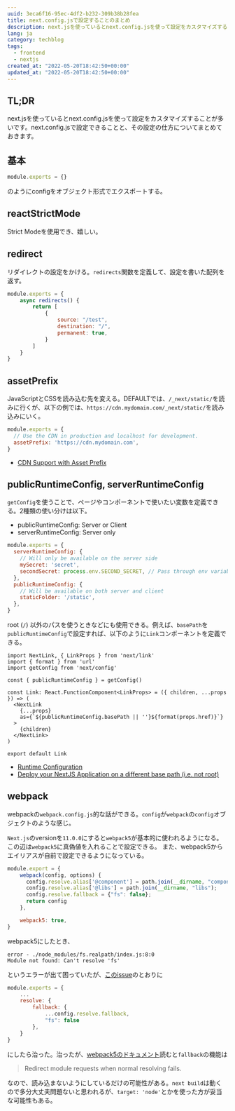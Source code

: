 ```yaml
---
uuid: 3eca6f16-95ec-4df2-b232-309b38b28fea
title: next.config.jsで設定することのまとめ
description: next.jsを使っているとnext.config.jsを使って設定をカスタマイズすることが多いです。next.config.jsで設定できることと、その設定の仕方についてまとめておきます。
lang: ja
category: techblog
tags:
  - frontend
  - nextjs
created_at: "2022-05-20T18:42:50+00:00"
updated_at: "2022-05-20T18:42:50+00:00"
---
```


## TL;DR

next.jsを使っているとnext.config.jsを使って設定をカスタマイズすることが多いです。next.config.jsで設定できることと、その設定の仕方についてまとめておきます。

## 基本

```javascript:title=next.config.js
module.exports = {}
```

のようにconfigをオブジェクト形式でエクスポートする。

## reactStrictMode

Strict Modeを使用でき、嬉しい。

## redirect

リダイレクトの設定をかける。`redirects`関数を定義して、設定を書いた配列を返す。

```javascript:title=next.config.js
module.exports = {
    async redirects() {
        return [
            {
                source: "/test",
                destination: "/",
                permanent: true,
            }
        ]
    }
}
```

## assetPrefix

JavaScriptとCSSを読み込む先を変える。DEFAULTでは、`/_next/static/`を読みに行くが、以下の例では、`https://cdn.mydomain.com/_next/static/`を読み込みにいく。

```javascript:title=next.config.js
module.exports = {
  // Use the CDN in production and localhost for development.
  assetPrefix: 'https://cdn.mydomain.com',
}
```

- [CDN Support with Asset Prefix](https://nextjs.org/docs/api-reference/next.config.js/cdn-support-with-asset-prefix)

## publicRuntimeConfig, serverRuntimeConfig

`getConfig`を使うことで、ページやコンポーネントで使いたい変数を定義できる。2種類の使い分けは以下。

- publicRuntimeConfig: Server or Client
- serverRuntimeConfig: Server only

```javascript:title=next.config.js
module.exports = {
  serverRuntimeConfig: {
    // Will only be available on the server side
    mySecret: 'secret',
    secondSecret: process.env.SECOND_SECRET, // Pass through env variables
  },
  publicRuntimeConfig: {
    // Will be available on both server and client
    staticFolder: '/static',
  },
}
```

root (`/`) 以外のパスを使うときなどにも使用できる。例えば、`basePath`を`publicRuntimeConfig`で設定すれば、以下のように`Link`コンポーネントを定義できる。

```jsx:title:Link.tsx
import NextLink, { LinkProps } from 'next/link'
import { format } from 'url'
import getConfig from 'next/config'

const { publicRuntimeConfig } = getConfig()

const Link: React.FunctionComponent<LinkProps> = ({ children, ...props }) => (
  <NextLink
    {...props}
    as={`${publicRuntimeConfig.basePath || ''}${format(props.href)}`}
  >
    {children}
  </NextLink>
)

export default Link
```

- [Runtime Configuration](https://nextjs.org/docs/api-reference/next.config.js/runtime-configuration)
- [Deploy your NextJS Application on a different base path (i.e. not root)](https://levelup.gitconnected.com/deploy-your-nextjs-application-on-a-different-base-path-i-e-not-root-1c4d210cce8a)

## webpack

webpackの`webpack.config.js`的な話ができる。`config`が`webpack`の`config`オブジェクトのような感じ。

`Next.js`のversionを`11.0.0`にすると`webpack5`が基本的に使われるようになる。この辺は`webpack5`に真偽値を入れることで設定できる。
また、webpack5からエイリアスが自前で設定できるようになっている。

```javascript:title=next.config.js
module.export = {
    webpack(config, options) {
      config.resolve.alias['@component'] = path.join(__dirname, "component");
      config.resolve.alias['@libs'] = path.join(__dirname, "libs");
      config.resolve.fallback = {"fs": false};
      return config
    },

    webpack5: true,
}
```

webpack5にしたとき、

```
error - ./node_modules/fs.realpath/index.js:8:0
Module not found: Can't resolve 'fs'
```

というエラーが出て困っていたが、[このissue](https://github.com/webpack-contrib/css-loader/issues/447#issuecomment-761853289)のとおりに

```js
module.exports = {
    ...
    resolve: {
        fallback: {
            ...config.resolve.fallback,
            "fs": false
        },
    }
}
```

にしたら治った。治ったが、[webpack5のドキュメント](https://webpack.js.org/configuration/resolve/#resolvefallback)読むと`fallback`の機能は

> Redirect module requests when normal resolving fails.

なので、読み込まないようにしているだけの可能性がある。`next build`は動くので多分大丈夫問題ないと思われるが、`target: 'node'`とかを使った方が妥当な可能性もある。
